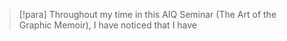 > [!para]
> Throughout my time in this AIQ Seminar (The Art of the Graphic Memoir), I have noticed that I have 